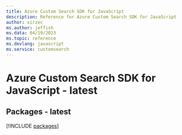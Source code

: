 ```yaml
---
title: Azure Custom Search SDK for JavaScript
description: Reference for Azure Custom Search SDK for JavaScript
author: xirzec
ms.author: jeffish
ms.data: 04/19/2023
ms.topic: reference
ms.devlang: javascript
ms.service: customsearch
---
```

# Azure Custom Search SDK for JavaScript - latest
## Packages - latest
[!INCLUDE [packages](custom-search-index.md)]
